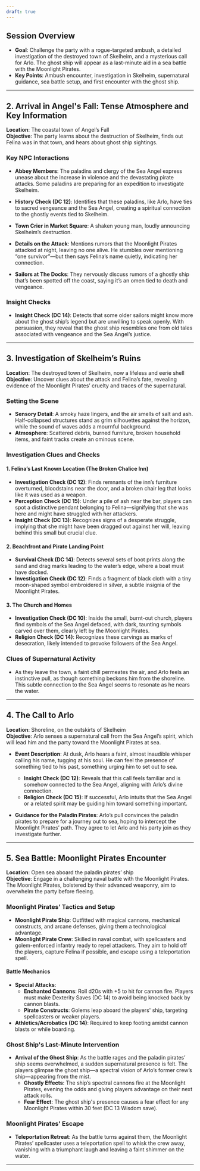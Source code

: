 ```yaml
---
draft: true
---
```


## **Session Overview**

- **Goal**: Challenge the party with a rogue-targeted ambush, a detailed investigation of the destroyed town of Skelheim, and a mysterious call for Arlo. The ghost ship will appear as a last-minute aid in a sea battle with the Moonlight Pirates.
- **Key Points**: Ambush encounter, investigation in Skelheim, supernatural guidance, sea battle setup, and first encounter with the ghost ship.

---

## **2. Arrival in Angel's Fall: Tense Atmosphere and Key Information**

**Location**: The coastal town of Angel’s Fall  
**Objective**: The party learns about the destruction of Skelheim, finds out Felina was in that town, and hears about ghost ship sightings.

### Key NPC Interactions

- **Abbey Members**: The paladins and clergy of the Sea Angel express unease about the increase in violence and the devastating pirate attacks. Some paladins are preparing for an expedition to investigate Skelheim.
	
- **History Check (DC 12)**: Identifies that these paladins, like Arlo, have ties to sacred vengeance and the Sea Angel, creating a spiritual connection to the ghostly events tied to Skelheim.
	
- **Town Crier in Market Square**: A shaken young man, loudly announcing Skelheim’s destruction.
	
- **Details on the Attack**: Mentions rumors that the Moonlight Pirates attacked at night, leaving no one alive. He stumbles over mentioning “one survivor”—but then says Felina’s name quietly, indicating her connection.
	
- **Sailors at The Docks**: They nervously discuss rumors of a ghostly ship that’s been spotted off the coast, saying it’s an omen tied to death and vengeance.
	
### Insight Checks

- **Insight Check (DC 14)**: Detects that some older sailors might know more about the ghost ship’s legend but are unwilling to speak openly. With persuasion, they reveal that the ghost ship resembles one from old tales associated with vengeance and the Sea Angel’s justice.

---

## **3. Investigation of Skelheim’s Ruins**

**Location**: The destroyed town of Skelheim, now a lifeless and eerie shell  
**Objective**: Uncover clues about the attack and Felina’s fate, revealing evidence of the Moonlight Pirates’ cruelty and traces of the supernatural.

### Setting the Scene

- **Sensory Detail**: A smoky haze lingers, and the air smells of salt and ash. Half-collapsed structures stand as grim silhouettes against the horizon, while the sound of waves adds a mournful background.
- **Atmosphere**: Scattered debris, burned furniture, broken household items, and faint tracks create an ominous scene.

### Investigation Clues and Checks

#### **1. Felina’s Last Known Location (The Broken Chalice Inn)**

- **Investigation Check (DC 12)**: Finds remnants of the inn’s furniture overturned, bloodstains near the door, and a broken chair leg that looks like it was used as a weapon.
- **Perception Check (DC 15)**: Under a pile of ash near the bar, players can spot a distinctive pendant belonging to Felina—signifying that she was here and might have struggled with her attackers.
- **Insight Check (DC 13)**: Recognizes signs of a desperate struggle, implying that she might have been dragged out against her will, leaving behind this small but crucial clue.

#### **2. Beachfront and Pirate Landing Point**

- **Survival Check (DC 14)**: Detects several sets of boot prints along the sand and drag marks leading to the water’s edge, where a boat must have docked.
- **Investigation Check (DC 12)**: Finds a fragment of black cloth with a tiny moon-shaped symbol embroidered in silver, a subtle insignia of the Moonlight Pirates.

#### **3. The Church and Homes**

- **Investigation Check (DC 10)**: Inside the small, burnt-out church, players find symbols of the Sea Angel defaced, with dark, taunting symbols carved over them, clearly left by the Moonlight Pirates.
- **Religion Check (DC 14)**: Recognizes these carvings as marks of desecration, likely intended to provoke followers of the Sea Angel.

### Clues of Supernatural Activity

- As they leave the town, a faint chill permeates the air, and Arlo feels an instinctive pull, as though something beckons him from the shoreline. This subtle connection to the Sea Angel seems to resonate as he nears the water.

---

## **4. The Call to Arlo**

**Location**: Shoreline, on the outskirts of Skelheim  
**Objective**: Arlo senses a supernatural call from the Sea Angel’s spirit, which will lead him and the party toward the Moonlight Pirates at sea.

- **Event Description**: At dusk, Arlo hears a faint, almost inaudible whisper calling his name, tugging at his soul. He can feel the presence of something tied to his past, something urging him to set out to sea.
    
    - **Insight Check (DC 12)**: Reveals that this call feels familiar and is somehow connected to the Sea Angel, aligning with Arlo’s divine connection.
    - **Religion Check (DC 15)**: If successful, Arlo intuits that the Sea Angel or a related spirit may be guiding him toward something important.
- **Guidance for the Paladin Pirates**: Arlo’s pull convinces the paladin pirates to prepare for a journey out to sea, hoping to intercept the Moonlight Pirates’ path. They agree to let Arlo and his party join as they investigate further.
    

---

## **5. Sea Battle: Moonlight Pirates Encounter**

**Location**: Open sea aboard the paladin pirates’ ship  
**Objective**: Engage in a challenging naval battle with the Moonlight Pirates. The Moonlight Pirates, bolstered by their advanced weaponry, aim to overwhelm the party before fleeing.

### Moonlight Pirates’ Tactics and Setup

- **Moonlight Pirate Ship**: Outfitted with magical cannons, mechanical constructs, and arcane defenses, giving them a technological advantage.
- **Moonlight Pirate Crew**: Skilled in naval combat, with spellcasters and golem-enforced infantry ready to repel attackers. They aim to hold off the players, capture Felina if possible, and escape using a teleportation spell.

#### Battle Mechanics

- **Special Attacks**:
    - **Enchanted Cannons**: Roll d20s with +5 to hit for cannon fire. Players must make Dexterity Saves (DC 14) to avoid being knocked back by cannon blasts.
    - **Pirate Constructs**: Golems leap aboard the players' ship, targeting spellcasters or weaker players.
- **Athletics/Acrobatics (DC 14)**: Required to keep footing amidst cannon blasts or while boarding.

### Ghost Ship's Last-Minute Intervention

- **Arrival of the Ghost Ship**: As the battle rages and the paladin pirates’ ship seems overwhelmed, a sudden supernatural presence is felt. The players glimpse the ghost ship—a spectral vision of Arlo’s former crew’s ship—appearing from the mist.
    - **Ghostly Effects**: The ship’s spectral cannons fire at the Moonlight Pirates, evening the odds and giving players advantage on their next attack rolls.
    - **Fear Effect**: The ghost ship's presence causes a fear effect for any Moonlight Pirates within 30 feet (DC 13 Wisdom save).

### Moonlight Pirates' Escape

- **Teleportation Retreat**: As the battle turns against them, the Moonlight Pirates’ spellcaster uses a teleportation spell to whisk the crew away, vanishing with a triumphant laugh and leaving a faint shimmer on the water.

---

